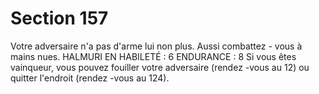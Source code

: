 # Section 157

Votre adversaire n'a pas d'arme lui non plus. Aussi combattez -
vous à mains nues.
HALMURI EN HABILETÉ : 6 ENDURANCE : 8
Si vous êtes vainqueur, vous pouvez fouiller votre adversaire
(rendez -vous au 12) ou quitter l'endroit (rendez -vous au 124).